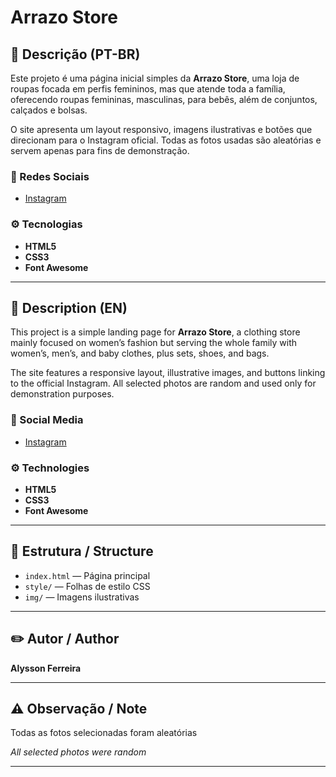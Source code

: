 # Arrazo Store

## 📌 Descrição (PT-BR)

Este projeto é uma página inicial simples da **Arrazo Store**, uma loja de roupas focada em perfis femininos, mas que atende toda a família, oferecendo roupas femininas, masculinas, para bebês, além de conjuntos, calçados e bolsas.

O site apresenta um layout responsivo, imagens ilustrativas e botões que direcionam para o Instagram oficial. Todas as fotos usadas são aleatórias e servem apenas para fins de demonstração.

### 🔗 Redes Sociais
- [Instagram](https://www.instagram.com/arrazzo_pa?igsh=MXU3ajVmdTB5cHN6NQ==)

### ⚙️ Tecnologias
- **HTML5**
- **CSS3**
- **Font Awesome**

---

## 📌 Description (EN)

This project is a simple landing page for **Arrazo Store**, a clothing store mainly focused on women’s fashion but serving the whole family with women’s, men’s, and baby clothes, plus sets, shoes, and bags.

The site features a responsive layout, illustrative images, and buttons linking to the official Instagram. All selected photos are random and used only for demonstration purposes.

### 🔗 Social Media
- [Instagram](https://www.instagram.com/arrazzo_pa?igsh=MXU3ajVmdTB5cHN6NQ==)

### ⚙️ Technologies
- **HTML5**
- **CSS3**
- **Font Awesome**

---

## 📂 Estrutura / Structure

- `index.html` — Página principal
- `style/` — Folhas de estilo CSS
- `img/` — Imagens ilustrativas

---

## ✏️ Autor / Author

**Alysson Ferreira**

---

## ⚠️ Observação / Note

Todas as fotos selecionadas foram aleatórias

_All selected photos were random_

---
